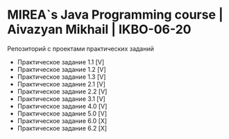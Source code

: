 # MIREA`s Java Programming course | Aivazyan Mikhail | IKBO-06-20 

Репозиторий с проектами практических заданий

- Практическое задание 1.1 [V]
- Практическое задание 1.2 [V]
- Практическое задание 1.3 [V]
- Практическое задание 2.1 [V]
- Практическое задание 2.2 [V]
- Практическое задание 3.1 [V]
- Практическое задание 4.0 [V]
- Практическое задание 5.0 [V]
- Практическое задание 6.0 [X]
- Практическое задание 6.2 [X]
